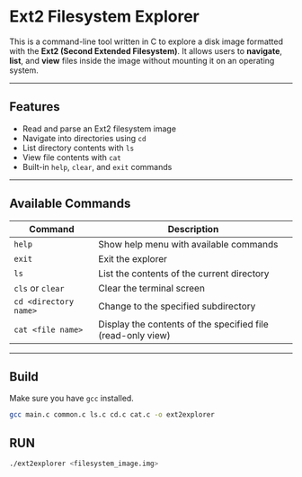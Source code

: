 # Ext2 Filesystem Explorer

This is a command-line tool written in C to explore a disk image formatted with the **Ext2 (Second Extended Filesystem)**. It allows users to **navigate**, **list**, and **view** files inside the image without mounting it on an operating system.

---

## Features

- Read and parse an Ext2 filesystem image
- Navigate into directories using `cd`
- List directory contents with `ls`
- View file contents with `cat`
- Built-in `help`, `clear`, and `exit` commands

---

## Available Commands

| Command                   | Description                                                   |
|---------------------------|---------------------------------------------------------------|
| `help`                    | Show help menu with available commands                        |
| `exit`                    | Exit the explorer                                             |
| `ls`                      | List the contents of the current directory                   |
| `cls` or `clear`          | Clear the terminal screen                                     |
| `cd <directory name>`     | Change to the specified subdirectory                          |
| `cat <file name>`         | Display the contents of the specified file (read-only view)  |

---

## Build

Make sure you have `gcc` installed.

```bash
gcc main.c common.c ls.c cd.c cat.c -o ext2explorer
```

## RUN

```bash
./ext2explorer <filesystem_image.img>
```